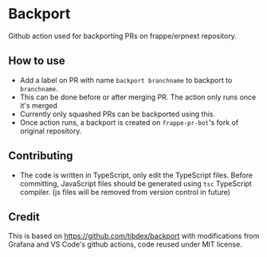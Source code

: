 # Backport

Github action used for backporting PRs on frappe/erpnext repository.


## How to use

- Add a label on PR with name `backport branchname`  to backport to `branchname`.
- This can be done before or after merging PR. The action only runs once it's merged
- Currently only squashed PRs can be backported using this.
- Once action runs, a backport is created on `frappe-pr-bot`'s fork of original repository.


## Contributing

- The code is written in TypeScript, only edit the TypeScript files. Before committing, JavaScript files should be generated using `tsc` TypeScript compiler. (js files will be removed from version control in future)


## Credit

This is based on https://github.com/tibdex/backport with modifications from Grafana and VS Code's github actions, code reused under MIT license.

